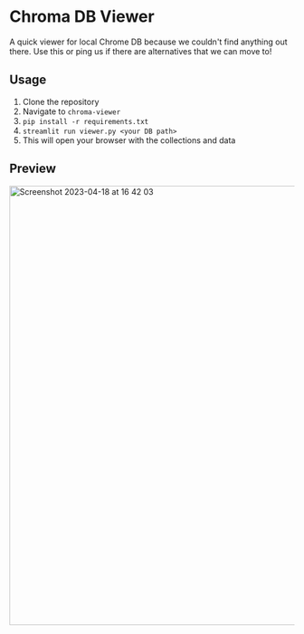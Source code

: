 # Chroma DB Viewer

A quick viewer for local Chrome DB because we couldn't find anything out there. Use this or ping us if there are alternatives that we can move to!

## Usage

1. Clone the repository
2. Navigate to `chroma-viewer`
3. `pip install -r requirements.txt`
4. `streamlit run viewer.py <your DB path>`
5. This will open your browser with the collections and data

## Preview

<img width="776" alt="Screenshot 2023-04-18 at 16 42 03" src="https://user-images.githubusercontent.com/3193991/232759961-92cbe9ca-a453-42e2-934f-a963c357546d.png">
